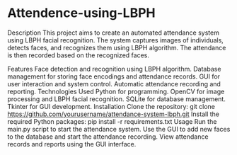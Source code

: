 # Attendence-using-LBPH
Description
This project aims to create an automated attendance system using LBPH facial recognition. The system captures images of individuals, detects faces, and recognizes them using LBPH algorithm. The attendance is then recorded based on the recognized faces.

Features
Face detection and recognition using LBPH algorithm.
Database management for storing face encodings and attendance records.
GUI for user interaction and system control.
Automatic attendance recording and reporting.
Technologies Used
Python for programming.
OpenCV for image processing and LBPH facial recognition.
SQLite for database management.
Tkinter for GUI development.
Installation
Clone the repository: git clone https://github.com/yourusername/attendance-system-lbph.git
Install the required Python packages: pip install -r requirements.txt
Usage
Run the main.py script to start the attendance system.
Use the GUI to add new faces to the database and start the attendance recording.
View attendance records and reports using the GUI interface.
